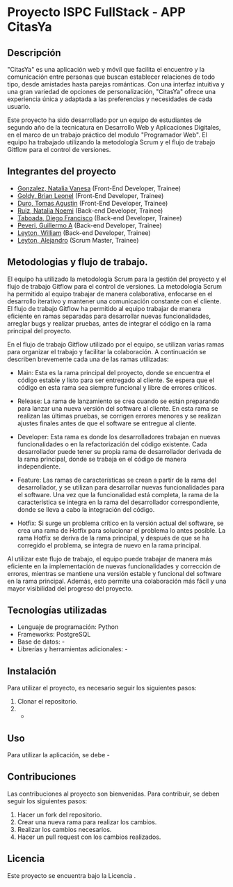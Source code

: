 # Proyecto ISPC FullStack - APP CitasYa

## Descripción
"CitasYa" es una aplicación web y móvil que facilita el encuentro y la comunicación entre personas que buscan establecer relaciones de todo tipo, desde amistades hasta parejas románticas. Con una interfaz intuitiva y una gran variedad de opciones de personalización, "CitasYa" ofrece una experiencia única y adaptada a las preferencias y necesidades de cada usuario. 

Este proyecto ha sido desarrollado por un equipo de estudiantes de segundo año de la tecnicatura en Desarrollo Web y Aplicaciones Digitales, en el marco de un trabajo práctico del modulo "Programador Web". El equipo ha trabajado utilizando la metodología Scrum y el flujo de trabajo Gitflow para el control de versiones.

## Integrantes del proyecto
- [Gonzalez, Natalia Vanesa](https://github.com/Natalia24v)      (Front-End Developer, Trainee)
- [Goldy, Brian Leonel](https://github.com/BrianGoldy)           (Front-End Developer, Trainee)
- [Duro, Tomas Agustin](https://github.com/tommiramone)          (Front-End Developer, Trainee)
- [Ruiz, Natalia Noemi](https://github.com/nataliaruiz04)        (Back-end Developer, Trainee)
- [Taboada, Diego Francisco]()                                   (Back-end Developer, Trainee)
- [Peveri, Guillermo A]()                                        (Back-end Developer, Trainee)
- [Leyton, William](https://github.com/WLeyton89)                (Back-end Developer, Trainee)
- [Leyton, Alejandro](https://github.com/Leytonale)              (Scrum Master, Trainee)

## Metodologias y flujo de trabajo.
El equipo ha utilizado la metodología Scrum para la gestión del proyecto y el flujo de trabajo Gitflow para el control de versiones. La metodología Scrum ha permitido al equipo trabajar de manera colaborativa, enfocarse en el desarrollo iterativo y mantener una comunicación constante con el cliente. El flujo de trabajo Gitflow ha permitido al equipo trabajar de manera eficiente en ramas separadas para desarrollar nuevas funcionalidades, arreglar bugs y realizar pruebas, antes de integrar el código en la rama principal del proyecto.

En el flujo de trabajo Gitflow utilizado por el equipo, se utilizan varias ramas para organizar el trabajo y facilitar la colaboración. A continuación se describen brevemente cada una de las ramas utilizadas:

- Main: Esta es la rama principal del proyecto, donde se encuentra el código estable y listo para ser entregado al cliente. Se espera que el código en esta rama sea siempre funcional y libre de errores críticos.

- Release: La rama de lanzamiento se crea cuando se están preparando para lanzar una nueva versión del software al cliente. En esta rama se realizan las últimas pruebas, se corrigen errores menores y se realizan ajustes finales antes de que el software se entregue al cliente.

- Developer: Esta rama es donde los desarrolladores trabajan en nuevas funcionalidades o en la refactorización del código existente. Cada desarrollador puede tener su propia rama de desarrollador derivada de la rama principal, donde se trabaja en el código de manera independiente.

- Feature: Las ramas de características se crean a partir de la rama del desarrollador, y se utilizan para desarrollar nuevas funcionalidades para el software. Una vez que la funcionalidad está completa, la rama de la característica se integra en la rama del desarrollador correspondiente, donde se lleva a cabo la integración del código.

- Hotfix: Si surge un problema crítico en la versión actual del software, se crea una rama de Hotfix para solucionar el problema lo antes posible. La rama Hotfix se deriva de la rama principal, y después de que se ha corregido el problema, se integra de nuevo en la rama principal.

Al utilizar este flujo de trabajo, el equipo puede trabajar de manera más eficiente en la implementación de nuevas funcionalidades y corrección de errores, mientras se mantiene una versión estable y funcional del software en la rama principal. Además, esto permite una colaboración más fácil y una mayor visibilidad del progreso del proyecto.


## Tecnologías utilizadas 
- Lenguaje de programación: Python
- Frameworks: PostgreSQL
- Base de datos: -
- Librerías y herramientas adicionales: -

## Instalación
Para utilizar el proyecto, es necesario seguir los siguientes pasos:
1. Clonar el repositorio.
2. -

## Uso
Para utilizar la aplicación, se debe -

## Contribuciones
Las contribuciones al proyecto son bienvenidas. Para contribuir, se deben seguir los siguientes pasos:
1. Hacer un fork del repositorio.
2. Crear una nueva rama para realizar los cambios.
3. Realizar los cambios necesarios.
4. Hacer un pull request con los cambios realizados.

## Licencia
Este proyecto se encuentra bajo la Licencia .
